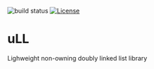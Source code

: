 ![build status](https://github.com/ThomasAUB/uLL/actions/workflows/cmake-multi-platform.yml/badge.svg) [![License](https://img.shields.io/github/license/ThomasAUB/uLL.svg)](LICENSE)

# uLL

Lighweight non-owning doubly linked list library
